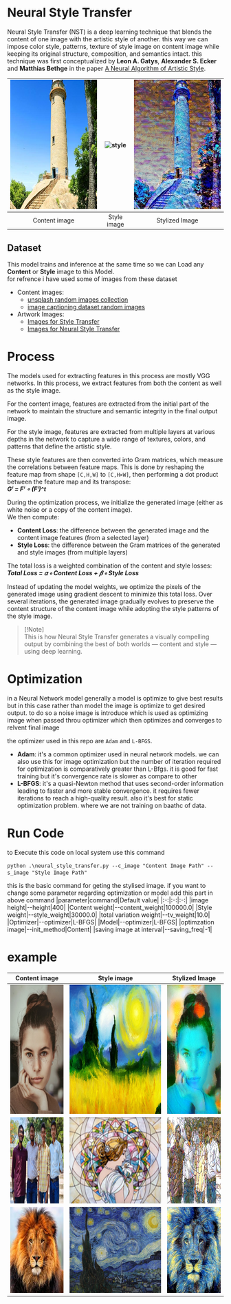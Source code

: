 # Neural Style Transfer
Neural Style Transfer (NST) is a deep learning technique that blends the content of one image with the artistic style of another. this way we can impose color style, patterns, texture of style image on content image while keeping its original structure, composition, and semantics intact.
this technique was first conceptualized by **Leon A. Gatys**, **Alexander S. Ecker** and **Matthias Bethge** in the paper [A Neural Algorithm of Artistic Style](https://arxiv.org/pdf/1508.06576).

|<img src="./data/content/C_image2.jpg" alt="content" height=300px>|<img src="./data/styles/boat_sail_abstract.jpg" alt="style"  height=300px>|<img src="./assests/out_images/l16_C_image2_AND_boat_sail_abstract.jpg" alt="output"  height=300px>|
|:-:|:-:|:-:|
|Content image|Style image|Stylized Image|

## Dataset
This model trains and inference at the same time so we can Load any **Content** or **Style** image to this Model.<br>
for refrence i have used some of images from these dataset
- Content images:
    - [unsplash random images collection](https://www.kaggle.com/datasets/lprdosmil/unsplash-random-images-collection)
    - [image captioning dataset random images](https://www.kaggle.com/datasets/shamsaddin97/image-captioning-dataset-random-images)
- Artwork Images:
    - [Images for Style Transfer](https://www.kaggle.com/datasets/soumikrakshit/images-for-style-transfer)
    - [Images for Neural Style Transfer](https://www.kaggle.com/datasets/whale9490/images-from-nga-and-unsplash)

# Process
The models used for extracting features in this process are mostly VGG networks. In this process, we extract features from both the content as well as the style image.

For the content image, features are extracted from the initial part of the network to maintain the structure and semantic integrity in the final output image.

For the style image, features are extracted from multiple layers at various depths in the network to capture a wide range of textures, colors, and patterns that define the artistic style.

These style features are then converted into Gram matrices, which measure the correlations between feature maps. This is done by reshaping the feature map from shape `[C,H,W]` to `[C,H×W]`, then performing a dot product between the feature map and its transpose:<br>
 ***Gⁱ = Fⁱ ∘ (Fⁱ)^t***

During the optimization process, we initialize the generated image (either as white noise or a copy of the content image). <br>We then compute:
- **Content Loss**: the difference between the generated image and the content image features (from a selected layer)
- **Style Loss**: the difference between the Gram matrices of the generated and style images (from multiple layers)

The total loss is a weighted combination of the content and style losses:<br>
***Total Loss = 𝛼 ∘ Content Loss + 𝛽 ∘ Style Loss***

Instead of updating the model weights, we optimize the pixels of the generated image using gradient descent to minimize this total loss. Over several iterations, the generated image gradually evolves to preserve the content structure of the content image while adopting the style patterns of the style image.

>[!Note]\
> This is how Neural Style Transfer generates a visually compelling output by combining the best of both worlds — content and style — using deep learning.

# Optimization 
in a Neural Network model generally a model is optimize to give best results but in this case rather than model the image is optimize to get desired output. to do so a noise image is introduce which is used as optimizing image when passed throu optimizer which then optimizes and converges to relvent final image

the optimizer used in this repo are `Adam` and `L-BFGS`.
-  **Adam**: it's a common optimizer used in neural network models. we can also use this for image optimization but the number of iteration required for optimization is comparatively greater than L-Bfgs. it is good for fast training but it's convergence rate is slower as compare to other 
-  **L-BFGS**: it's a quasi-Newton method that uses second-order information leading to faster and more stable convergence. it requires fewer iterations to reach a high-quality result. also it's best for static optimization problem. where we are not training on baathc of data.

# Run Code
to Execute this code on local system use this command
```console
python .\neural_style_transfer.py --c_image "Content Image Path" --s_image "Style Image Path" 
```
this is the basic command for geting the stylised image. 
if you want to change some parameter regarding optimization or model add this part in above command
|parameter|command|Default value|
|:-:|:-:|:-:|
|image height|--height|400|
|Content weight|--content_weight|100000.0|
|Style weight|--style_weight|30000.0|
|total variation weight|--tv_weight|10.0|
|Optimizer|--optimizer|L-BFGS|
|Model|--optimizer|L-BFGS|
|optimzation image|--init_method|Content|
|saving image at interval|--saving_freq|-1|

# example
|Content image|Style image|Stylized Image|
|:-:|:-:|:-:|
|<img src="./data/content/women3.jpg" alt="content" height=300px width=200px>|<img src="./data/styles/yellow_grassfield.jpg" alt="style"  height=300px width=400px>|<img src="./assests/out_images/l16_women3_AND_yellow_grassfield.jpg" alt="output"  height=300px width=200px> <br>|
|<img src="./assests/img/friends.png" alt="content" height=200px width=200px>|<img src="./data/styles/mosaic.png" alt="style"  height=200px width=400px>|<img src="./assests/out_images/group_mosaic_o_lbfgs_i_content_h_400_m_vgg19_cw_100000.0_sw_30000.0_tv_1.0.jpg" alt="output"  height=200px width=200px> <br>|
|<img src="./data/content/Lion.jpeg" alt="content" height=200px width=200px>|<img src="./data/styles/the_starry_night.jpg" alt="style"  height=200px width=400px>|<img src="./assests/out_images/lion_vg_starry_night_o_lbfgs_i_content_h_400_m_vgg19_cw_100000.0_sw_30000.0_tv_1.0.jpg" alt="output"  height=200px width=200px> <br>|
